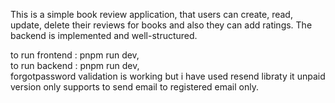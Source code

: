 This is a simple book review application, that users can create, read, update, delete their reviews for books and also they can add ratings.
The backend is implemented and well-structured.

to run frontend : pnpm run dev,<br/>
to run backend : pnpm run dev,<br/>
forgotpassword validation is working but i have used resend libraty it unpaid version only supports to send email to registered email only.
